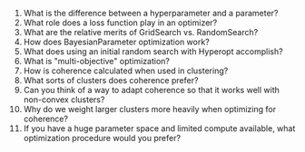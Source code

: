 1. What is the difference between a hyperparameter and a parameter?
2. What role does a loss function play in an optimizer?
3. What are the relative merits of GridSearch vs. RandomSearch?
4. How does BayesianParameter optimization work?
5. What does using an initial random search with Hyperopt accomplish?
6. What is "multi-objective" optimization?
7. How is coherence calculated when used in clustering?
8. What sorts of clusters does coherence prefer?
9. Can you think of a way to adapt coherence so that it works well with non-convex clusters?
10. Why do we weight larger clusters more heavily when optimizing for coherence?
11. If you have a huge parameter space and limited compute available, what optimization procedure would you prefer?